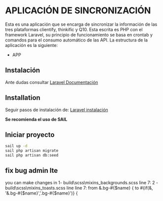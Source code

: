 # APLICACIÓN DE SINCRONIZACIÓN

Esta es una aplicación que se encarga de sincronizar la información de las tres plataformas clientify, thinkific y Q10. Esta escrita es PHP con el framework Laravel, su principio de funcionamiento se basa en crontab y comandos para el consumo automático de las API. La estructura de la aplicación es la siguiente:

- APP

## Instalación
Ante dudas consultar [Laravel Documentación](https://laravel.com/docs/8.x/releases)

## Installation

Seguir pasos de instalación de: [Laravel instalación](https://laravel.com/docs/8.x/releases)

**Se recomienda el uso de SAIL**

## Iniciar proyecto

~~~ bash
sail up -d
sail php artisan migrate
sail php artisan db:seed
~~~

## fix bug admin lte
you can make changes in
1- build\scss\mixins_backgrounds.scss line 7:
2 - build\scss\mixins_toasts.scss line line 7:
from
&.bg-#{$name} {
to
#{if(&, '&.bg-#{$name}','.bg-#{$name}')} {
